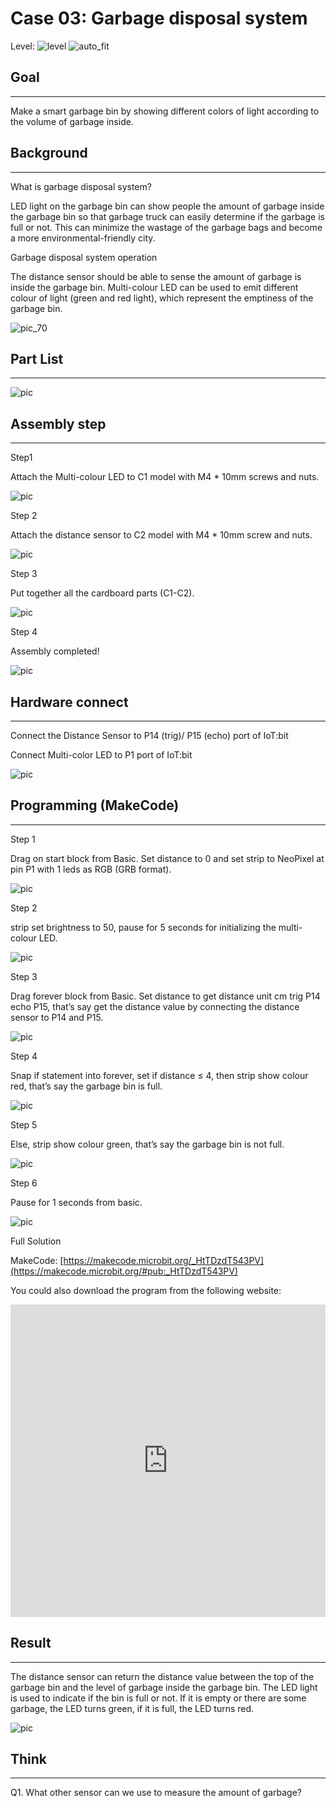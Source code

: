 # Case 03: Garbage disposal system 

Level: ![level](images/level2.png)
![auto_fit](images/Case3/case-03.png)<P>


## Goal
<HR>

Make a smart garbage bin by showing different colors of light according to the volume of garbage inside.<BR><P>

## Background
<HR>

<span id="subtitle">What is garbage disposal system?</span><P>
LED light on the garbage bin can show people the amount of garbage inside the garbage bin so that garbage truck can easily determine if the garbage is full or not. This can minimize the wastage of the garbage bags and become a more environmental-friendly city.<BR><P>

<span id="subtitle">Garbage disposal system operation</span><P>
The distance sensor should be able to sense the amount of garbage is inside the garbage bin. Multi-colour LED can be used to emit different colour of light (green and red light), which represent the emptiness of the garbage bin.<BR><P>
![pic_70](images/Case3/Concept-diagram-Case3.png)<P>

## Part List
<HR>

![pic](images/Case3/Case3_parts.png)<P>

## Assembly step
<HR>

<span id="subtitle">Step1</span><P>
Attach the Multi-colour LED to C1 model with M4 * 10mm screws and nuts.<BR><P>
![pic](images/Case3/Case3_ass1.png)<P>
<span id="subtitle">Step 2</span><P>
Attach the distance sensor to C2 model with M4 * 10mm screw and nuts.<BR><P>
![pic](images/Case3/Case3_ass2.png)<P>
<span id="subtitle">Step 3</span><P>
Put together all the cardboard parts (C1-C2).<BR><P>
![pic](images/Case3/Case3_ass3.png)<P>
<span id="subtitle">Step 4</span><P>
Assembly completed!<BR><P>
![pic](images/Case3/Case3_ass4.png)<P>

## Hardware connect
<HR>

Connect the Distance Sensor to P14 (trig)/ P15 (echo) port of IoT:bit<BR><P>
Connect Multi-color LED to P1 port of IoT:bit<BR><P>
![pic](images/Case3/Case3_hardware.png)<P>

## Programming (MakeCode)
<HR>

<span id="subtitle">Step 1</span><P>
Drag on start block from Basic. Set distance to 0 and set strip to NeoPixel at pin P1 with 1 leds as RGB (GRB format).<BR><P>
![pic](images/Case3/Case3_p1.png)<P>
<span id="subtitle">Step 2</span><P>
strip set brightness to 50, pause for 5 seconds for initializing the multi-colour LED.<BR><P>
![pic](images/Case3/Case3_p2.png)<P>
<span id="subtitle">Step 3</span><P>
Drag forever block from Basic. Set distance to get distance unit cm trig P14 echo P15, that’s say get the distance value by connecting the distance sensor to P14 and P15.<BR><P>
![pic](images/Case3/Case3_p3.png)<P>
<span id="subtitle">Step 4</span><P>
Snap if statement into forever, set if distance ≤ 4, then strip show colour red, that’s say the garbage bin is full.<BR><P>
![pic](images/Case3/Case3_p4.png)<P>
<span id="subtitle">Step 5</span><P>
Else, strip show colour green, that’s say the garbage bin is not full.<BR><P>
![pic](images/Case3/Case3_p5.png)<P>
<span id="subtitle">Step 6</span><P>
Pause for 1 seconds from basic.<BR><P>
![pic](images/Case3/Case3_p6.png)<P>


<span id="subtitle">Full Solution<BR><P>
MakeCode: [https://makecode.microbit.org/_HtTDzdT543PV](https://makecode.microbit.org/#pub:_HtTDzdT543PV)<BR><P>
You could also download the program from the following website:<BR>
<iframe src="https://makecode.microbit.org/#pub:_HtTDzdT543PV" width="100%" height="500" frameborder="0"></iframe>


## Result
<HR>

The distance sensor can return the distance value between the top of the garbage bin and the level of garbage inside the garbage bin. The LED light is used to indicate if the bin is full or not. If it is empty or there are some garbage, the LED turns green, if it is full, the LED turns red.<BR><P>
![pic](images/Case3/Case3_result.gif)<P>

## Think
<HR>

Q1. What other sensor can we use to measure the amount of garbage?<BR><P>
